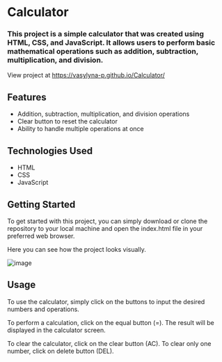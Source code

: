 # Calculator

### This project is a simple calculator that was created using HTML, CSS, and JavaScript. It allows users to perform basic mathematical operations such as addition, subtraction, multiplication, and division.

View project at https://vasylyna-p.github.io/Calculator/

## Features
* Addition, subtraction, multiplication, and division operations
* Clear button to reset the calculator
* Ability to handle multiple operations at once

## Technologies Used
* HTML
* CSS
* JavaScript

## Getting Started

To get started with this project, you can simply download or clone the repository to your local machine and open the index.html file in your preferred web browser.

Here you can see how the project looks visually.


![image](https://user-images.githubusercontent.com/90418810/222471009-cdde67da-54d6-4585-9d2b-b4219ca3fb96.png)


## Usage
To use the calculator, simply click on the buttons to input the desired numbers and operations.

To perform a calculation, click on the equal button (=). The result will be displayed in the calculator screen.

To clear the calculator, click on the clear button (AC). To clear only one number, click on delete button (DEL).
